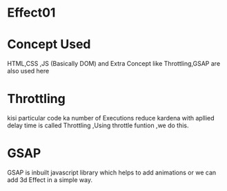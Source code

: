 # Effect01
# Concept Used
HTML,CSS ,JS (Basically DOM) and Extra Concept like Throttling,GSAP are also used here
# Throttling
kisi particular code ka number of Executions reduce kardena with apllied delay time is called Throttling ,Using throttle funtion ,we do this.
# GSAP
GSAP is inbuilt javascript library which helps to add animations or we can add 3d Effect in a simple way.
